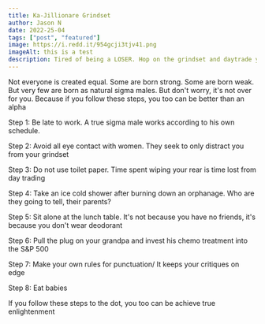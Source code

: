 ```yaml
---
title: Ka-Jillionare Grindset
author: Jason N
date: 2022-25-04
tags: ["post", "featured"]
image: https://i.redd.it/954gcji3tjv41.png
imageAlt: this is a test
description: Tired of being a LOSER. Hop on the grindset and daytrade your troubles away...
---
```


Not everyone is created equal. Some are born strong. Some are born weak. But very few are born as natural sigma males. But don't worry, it's not over for you. Because if you follow these steps, you too can be better than an alpha

Step 1: Be late to work. A true sigma male works according to his own schedule.

Step 2: Avoid all eye contact with women. They seek to only distract you from your grindset



Step 3: Do not use toilet paper. Time spent wiping your rear is time lost from day trading



Step 4: Take an ice cold shower after burning down an orphanage. Who are they going to tell, their parents?

Step 5: Sit alone at the lunch table. It's not because you have no friends, it's because you don't wear deodorant

Step 6: Pull the plug on your grandpa and invest his chemo treatment into the S&P 500

Step 7: Make your own rules for punctuation/ It keeps your critiques on edge

Step 8: Eat babies




If you follow these steps to the dot, you too can be achieve true enlightenment
